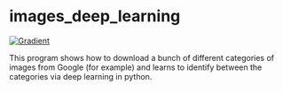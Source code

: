 # images_deep_learning
[![Gradient](https://assets.paperspace.io/img/gradient-badge.svg)](https://console.paperspace.com/github/taljacob2/images_deep_learning/blob/master/TalYacobPython.ipynb)

This program shows how to download a bunch of different categories of images from Google (for example) and learns to identify between the categories via deep learning in python.
